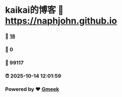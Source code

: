 # kaikai的博客 :link: https://naphjohn.github.io 
### :page_facing_up: [18](https://naphjohn.github.io/tag.html) 
### :speech_balloon: 0 
### :hibiscus: 99117 
### :alarm_clock: 2025-10-14 12:01:59 
### Powered by :heart: [Gmeek](https://github.com/Meekdai/Gmeek)
